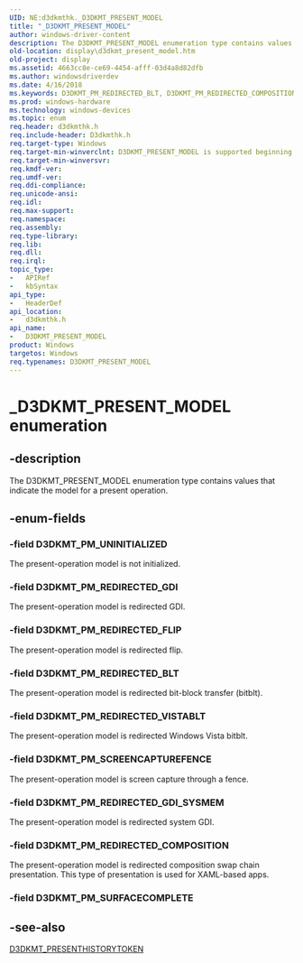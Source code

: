 ```yaml
---
UID: NE:d3dkmthk._D3DKMT_PRESENT_MODEL
title: "_D3DKMT_PRESENT_MODEL"
author: windows-driver-content
description: The D3DKMT_PRESENT_MODEL enumeration type contains values that indicate the model for a present operation.
old-location: display\d3dkmt_present_model.htm
old-project: display
ms.assetid: 4663cc8e-ce69-4454-afff-03d4a8d82dfb
ms.author: windowsdriverdev
ms.date: 4/16/2018
ms.keywords: D3DKMT_PM_REDIRECTED_BLT, D3DKMT_PM_REDIRECTED_COMPOSITION, D3DKMT_PM_REDIRECTED_FLIP, D3DKMT_PM_REDIRECTED_GDI, D3DKMT_PM_REDIRECTED_GDI_SYSMEM, D3DKMT_PM_REDIRECTED_VISTABLT, D3DKMT_PM_SCREENCAPTUREFENCE, D3DKMT_PM_UNINITIALIZED, D3DKMT_PRESENT_MODEL, D3DKMT_PRESENT_MODEL enumeration [Display Devices], OpenGL_Structs_b2e4c00b-9072-449d-84c0-7958200e7d9a.xml, _D3DKMT_PRESENT_MODEL, d3dkmthk/D3DKMT_PM_REDIRECTED_BLT, d3dkmthk/D3DKMT_PM_REDIRECTED_COMPOSITION, d3dkmthk/D3DKMT_PM_REDIRECTED_FLIP, d3dkmthk/D3DKMT_PM_REDIRECTED_GDI, d3dkmthk/D3DKMT_PM_REDIRECTED_GDI_SYSMEM, d3dkmthk/D3DKMT_PM_REDIRECTED_VISTABLT, d3dkmthk/D3DKMT_PM_SCREENCAPTUREFENCE, d3dkmthk/D3DKMT_PM_UNINITIALIZED, d3dkmthk/D3DKMT_PRESENT_MODEL, display.d3dkmt_present_model
ms.prod: windows-hardware
ms.technology: windows-devices
ms.topic: enum
req.header: d3dkmthk.h
req.include-header: D3dkmthk.h
req.target-type: Windows
req.target-min-winverclnt: D3DKMT_PRESENT_MODEL is supported beginning with the Windows 7 operating system.
req.target-min-winversvr: 
req.kmdf-ver: 
req.umdf-ver: 
req.ddi-compliance: 
req.unicode-ansi: 
req.idl: 
req.max-support: 
req.namespace: 
req.assembly: 
req.type-library: 
req.lib: 
req.dll: 
req.irql: 
topic_type:
-	APIRef
-	kbSyntax
api_type:
-	HeaderDef
api_location:
-	d3dkmthk.h
api_name:
-	D3DKMT_PRESENT_MODEL
product: Windows
targetos: Windows
req.typenames: D3DKMT_PRESENT_MODEL
---
```


# _D3DKMT_PRESENT_MODEL enumeration


## -description


The D3DKMT_PRESENT_MODEL enumeration type contains values that indicate the model for a present operation. 


## -enum-fields




### -field D3DKMT_PM_UNINITIALIZED

The present-operation model is not initialized. 


### -field D3DKMT_PM_REDIRECTED_GDI

The present-operation model is redirected GDI. 


### -field D3DKMT_PM_REDIRECTED_FLIP

The present-operation model is redirected flip. 


### -field D3DKMT_PM_REDIRECTED_BLT

The present-operation model is redirected bit-block transfer (bitblt). 


### -field D3DKMT_PM_REDIRECTED_VISTABLT

The present-operation model is redirected Windows Vista bitblt.


### -field D3DKMT_PM_SCREENCAPTUREFENCE

The present-operation model is screen capture through a fence. 


### -field D3DKMT_PM_REDIRECTED_GDI_SYSMEM

The present-operation model is redirected system GDI. 


### -field D3DKMT_PM_REDIRECTED_COMPOSITION

The present-operation model is redirected composition swap chain presentation. This type of presentation is used for XAML-based apps.


### -field D3DKMT_PM_SURFACECOMPLETE




## -see-also




<a href="https://msdn.microsoft.com/library/windows/hardware/ff548188">D3DKMT_PRESENTHISTORYTOKEN</a>
 

 

